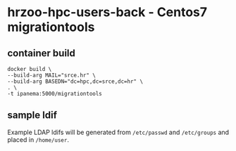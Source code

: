 # hrzoo-hpc-users-back - Centos7 migrationtools

## container build

```
docker build \
--build-arg MAIL="srce.hr" \
--build-arg BASEDN="dc=hpc,dc=srce,dc=hr" \
. \
-t ipanema:5000/migrationtools
```

## sample ldif

Example LDAP ldifs will be generated from `/etc/passwd` and `/etc/groups` and placed in `/home/user`.
